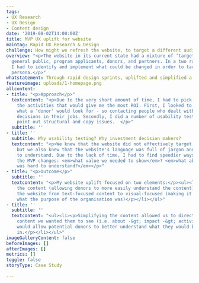 ```yaml
---
tags:
- UX Research
- UX Design
- Content design
date: '2019-08-02T14:00:00Z'
title: MVP UX uplift for website
maintag: Rapid UX Research & Design
challenge: How might we refresh the website, to target a different audience?
overview: "<p>The website in its current state had a mixture of ‘target audiences’:
  general public, program applicants, donors, and partners. In a two rapid sprints,
  I had to identify and implement what could be changed in order to target a 'donor'
  persona.</p>"
whatstatement: Through rapid design sprints, uplifted and simplified a website.
featureimage: uploads/1-homepage.png
allcontent:
- title: "<p>Approach</p>"
  textcontent: "<p>Due to the very short amount of time, I had to pick and choose
    the activities that would give me the most ROI. First, I looked to understand
    what a 'donor' would look for - so contacting people who dealt with investment
    decisions in their jobs. Secondly, I did a number of usability testing to help
    point out structural and copy issues.  </p>"
  subtitle: ''
- title: ''
  subtitle: Why usability testing? Why investment decision makers?
  textcontent: "<p>We knew that the website did not effectively target donors (content-wise),
    but we also knew that the website's language was full of jargon and difficult
    to understand. Due to the lack of time, I had to find speedier ways to identify
    the MVP changes: <em>what value we needed to show</em>? <em>what about the website
    was hard to understand?</em></p>"
- title: "<p>Outcome</p>"
  subtitle: ''
  textcontent: "<p>My website uplift focused on two elements:</p><ul><li><p>Simplifying
    the content (allowing donors to more easily understand the content)</p></li><li><p>Shifting
    the website from text-focused content to visual-focused (making it easier to understand
    what the purpose of the organisation was)</p></li></ul>"
- title: ''
  subtitle: ''
  textcontent: "<ul><li><p>Simplifying the content allowed us to direct users to the
    content we wanted them to see (i.e. about -&gt; impact -&gt; activities). This
    would allow potential donors to better understand what they would be investing
    in.</p></li></ul>"
imageGalleryContent: false
beforeImages: []
afterImages: []
metrics: []
toggle: false
storyType: Case Study

---
```

